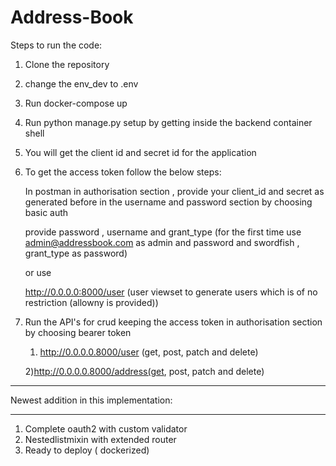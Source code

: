 # Address-Book

Steps to run the code:

1) Clone the repository

2) change the env_dev to .env

3) Run docker-compose up 

4) Run python manage.py setup by getting inside the backend container shell

5) You will get the client id and secret id for the application 

6) To get the access token follow the below steps:
     
     In postman in authorisation section , provide your client_id and secret as generated before in the username and password section by choosing basic auth 

     provide password , username and grant_type  (for the first time use admin@addressbook.com as admin and password and swordfish , grant_type as password)

    or use 

    http://0.0.0.0:8000/user (user viewset to generate users which is of no restriction (allowny is provided))


7) Run the API's for crud
    keeping the access token in authorisation section by choosing bearer token

    1) http://0.0.0.0.8000/user (get, post, patch and delete)


    2)http://0.0.0.0.8000/address(get, post, patch and delete)




------------------------------------------

Newest addition in this implementation:

-----------------------------------------

1) Complete oauth2 with custom validator
2) Nestedlistmixin with extended router
3) Ready to deploy ( dockerized)